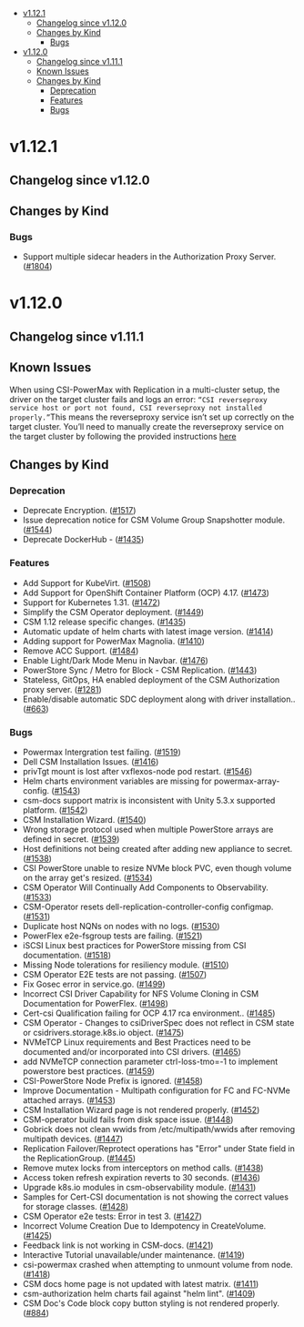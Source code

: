 <!--toc-->
- [v1.12.1](#v1121)
  - [Changelog since v1.12.0](#changelog-since-v1120)
  - [Changes by Kind](#changes-by-kind)
    - [Bugs](#bugs)
- [v1.12.0](#v1120)
  - [Changelog since v1.11.1](#changelog-since-v1111)
  - [Known Issues](#known-issues)
  - [Changes by Kind](#changes-by-kind-1)
    - [Deprecation](#deprecation)
    - [Features](#features)
    - [Bugs](#bugs-1)

# v1.12.1

## Changelog since v1.12.0

## Changes by Kind

### Bugs

- Support multiple sidecar headers in the Authorization Proxy Server. ([#1804](https://github.com/dell/csm/issues/1804))

# v1.12.0

## Changelog since v1.11.1

## Known Issues
When using CSI-PowerMax with Replication in a multi-cluster setup, the driver on the target cluster fails and logs an error: `“CSI reverseproxy service host or port not found, CSI reverseproxy not installed properly.”`This means the reverseproxy service isn’t set up correctly on the target cluster. You’ll need to manually create the reverseproxy service on the target cluster by following the provided instructions [here](https://dell.github.io/csm-docs/docs/deployment/csmoperator/modules/replication/#configuration-steps)
## Changes by Kind

### Deprecation
- Deprecate Encryption. ([#1517](https://github.com/dell/csm/issues/1517))
- Issue deprecation notice for CSM Volume Group Snapshotter module. ([#1544](https://github.com/dell/csm/issues/1544))
- Deprecate DockerHub - ([#1435](https://github.com/dell/csm/issues/1435))

### Features

- Add Support for KubeVirt. ([#1508](https://github.com/dell/csm/issues/1508))
- Add Support for OpenShift Container Platform (OCP) 4.17. ([#1473](https://github.com/dell/csm/issues/1473))
- Support for Kubernetes 1.31. ([#1472](https://github.com/dell/csm/issues/1472))
- Simplify the CSM Operator deployment. ([#1449](https://github.com/dell/csm/issues/1449))
- CSM 1.12 release specific changes. ([#1435](https://github.com/dell/csm/issues/1435))
- Automatic update of helm charts with latest image version. ([#1414](https://github.com/dell/csm/issues/1414))
- Adding support for PowerMax Magnolia. ([#1410](https://github.com/dell/csm/issues/1410))
- Remove ACC Support. ([#1484](https://github.com/dell/csm/issues/1484))
- Enable Light/Dark Mode Menu in Navbar. ([#1476](https://github.com/dell/csm/issues/1476))
- PowerStore Sync / Metro for Block - CSM Replication. ([#1443](https://github.com/dell/csm/issues/1443))
- Stateless, GitOps, HA enabled deployment of the CSM Authorization proxy server. ([#1281](https://github.com/dell/csm/issues/1281))
- Enable/disable automatic SDC deployment along with driver installation.. ([#663](https://github.com/dell/csm/issues/663))

### Bugs

- Powermax Intergration test failing. ([#1519](https://github.com/dell/csm/issues/1519))
- Dell CSM Installation Issues. ([#1416](https://github.com/dell/csm/issues/1416))
- privTgt mount is lost after vxflexos-node pod restart. ([#1546](https://github.com/dell/csm/issues/1546))
- Helm charts environment variables are missing for powermax-array-config. ([#1543](https://github.com/dell/csm/issues/1543))
- csm-docs support matrix is inconsistent with Unity 5.3.x supported platform. ([#1542](https://github.com/dell/csm/issues/1542))
- CSM Installation Wizard. ([#1540](https://github.com/dell/csm/issues/1540))
- Wrong storage protocol used when multiple PowerStore arrays are defined in secret. ([#1539](https://github.com/dell/csm/issues/1539))
- Host definitions not being created after adding new appliance to secret. ([#1538](https://github.com/dell/csm/issues/1538))
- CSI PowerStore unable to resize NVMe block PVC, even though volume on the array get's resized. ([#1534](https://github.com/dell/csm/issues/1534))
- CSM Operator Will Continually Add Components to Observability. ([#1533](https://github.com/dell/csm/issues/1533))
- CSM-Operator resets dell-replication-controller-config configmap. ([#1531](https://github.com/dell/csm/issues/1531))
- Duplicate host NQNs on nodes with no logs. ([#1530](https://github.com/dell/csm/issues/1530))
- PowerFlex e2e-fsgroup tests are failing. ([#1521](https://github.com/dell/csm/issues/1521))
- iSCSI Linux best practices for PowerStore missing from CSI documentation. ([#1518](https://github.com/dell/csm/issues/1518))
- Missing Node tolerations for resiliency module. ([#1510](https://github.com/dell/csm/issues/1510))
- CSM Operator E2E tests are not passing. ([#1507](https://github.com/dell/csm/issues/1507))
- Fix Gosec error in service.go. ([#1499](https://github.com/dell/csm/issues/1499))
- Incorrect CSI Driver Capability for NFS Volume Cloning in CSM Documentation for PowerFlex. ([#1498](https://github.com/dell/csm/issues/1498))
- Cert-csi Qualification failing for OCP 4.17 rca environment.. ([#1485](https://github.com/dell/csm/issues/1485))
- CSM Operator - Changes to csiDriverSpec does not reflect in CSM state or csidrivers.storage.k8s.io object. ([#1475](https://github.com/dell/csm/issues/1475))
- NVMeTCP Linux requirements and Best Practices need to be documented and/or incorporated into CSI drivers. ([#1465](https://github.com/dell/csm/issues/1465))
- add NVMeTCP connection parameter ctrl-loss-tmo=-1 to implement powerstore best practices. ([#1459](https://github.com/dell/csm/issues/1459))
- CSI-PowerStore Node Prefix is ignored. ([#1458](https://github.com/dell/csm/issues/1458))
- Improve Documentation - Multipath configuration for FC and FC-NVMe attached arrays. ([#1453](https://github.com/dell/csm/issues/1453))
- CSM Installation Wizard page is not rendered properly. ([#1452](https://github.com/dell/csm/issues/1452))
- CSM-operator build fails from disk space issue. ([#1448](https://github.com/dell/csm/issues/1448))
- Gobrick does not clean wwids from /etc/multipath/wwids after removing multipath devices. ([#1447](https://github.com/dell/csm/issues/1447))
- Replication Failover/Reprotect operations has "Error" under State field in the ReplicationGroup. ([#1445](https://github.com/dell/csm/issues/1445))
- Remove mutex locks from interceptors on method calls. ([#1438](https://github.com/dell/csm/issues/1438))
- Access token refresh expiration reverts to 30 seconds. ([#1436](https://github.com/dell/csm/issues/1436))
- Upgrade k8s.io modules in csm-observability module. ([#1431](https://github.com/dell/csm/issues/1431))
- Samples for Cert-CSI documentation is not showing the correct values for storage classes. ([#1428](https://github.com/dell/csm/issues/1428))
- CSM Operator e2e tests: Error in test 3. ([#1427](https://github.com/dell/csm/issues/1427))
- Incorrect Volume Creation Due to Idempotency in CreateVolume. ([#1425](https://github.com/dell/csm/issues/1425))
- Feedback link is not working in CSM-docs. ([#1421](https://github.com/dell/csm/issues/1421))
- Interactive Tutorial unavailable/under maintenance. ([#1419](https://github.com/dell/csm/issues/1419))
- csi-powermax crashed when attempting to unmount volume from node. ([#1418](https://github.com/dell/csm/issues/1418))
- CSM docs home page is not updated with latest matrix. ([#1411](https://github.com/dell/csm/issues/1411))
- csm-authorization helm charts fail against "helm lint". ([#1409](https://github.com/dell/csm/issues/1409))
- CSM Doc's Code block copy button styling is not rendered properly. ([#884](https://github.com/dell/csm/issues/884))
